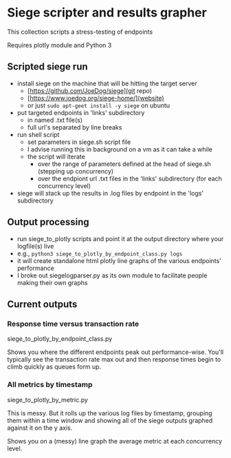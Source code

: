 # Siege scripter and results grapher

This collection scripts a stress-testing of endpoints

Requires plotly module and Python 3

## Scripted siege run

* install siege on the machine that will be hitting the target server
   * [https://github.com/JoeDog/siege](git repo)
   * [https://www.joedog.org/siege-home/](website)
   * or just `sudo apt-geet install -y siege` on ubuntu
* put targeted endpoints in 'links' subdirectory
   * in named .txt file(s)
   * full url's separated by line breaks
* run shell script
   * set parameters in siege.sh script file
   * I advise running this in background on a vm as it can take a while
   * the script will iterate
      * over the range of parameters defined at the head of siege.sh (stepping up concurrency)
      * over the endpiont url .txt files in the 'links' subdirectory (for each concurrency level)
* siege will stack up the results in .log files by endpoint in the 'logs' subdirectory

## Output processing

* run siege_to_plotly scripts and point it at the output directory where your logfile(s) live
* e.g., `python3 siege_to_plotly_by_endpoint_class.py logs`
* it will create standalone html plotly line graphs of the various endpoints' performance
* I broke out siegelogparser.py as its own module to facilitate people making their own graphs

## Current outputs

### Response time versus transaction rate

siege_to_plotly_by_endpoint_class.py

Shows you where the different endpoints peak out performance-wise. You'll typically see the transaction rate max out and then response times begin to climb quickly as queues form up.

### All metrics by timestamp

siege_to_plotly_by_metric.py

This is messy. But it rolls up the various log files by timestamp, grouping them within a time window and showing all of the siege outputs graphed against it on the y axis.


Shows you on a (messy) line graph the average metric at each concurrency level.